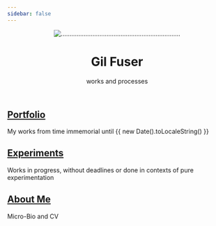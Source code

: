 ```yaml
---
sidebar: false
---
```

<main aria-labelledby="main-title" class="home">
  <header class="hero">
    <img src="/images/o_amor_dentro.gif" alt="....................................................................">
    <h1 id="main-title">
      Gil Fuser
    </h1>
    <p class="description">
        works and processes
    </p>
  </header>
  <div class="features">
    <div class="feature">
      <h2 class="action">
        <a href="/portfolio/campo/" class="nav-link action-button">
        Portfolio
        </a>
      </h2>
        <p>
        My works from time immemorial until {{ new Date().toLocaleString() }}
        </p>
      </div>
    <div class="feature">
      <h2 class="action">
        <a href="/experiments/deslugarejo/" class="nav-link action-button">
        Experiments
        </a>
      </h2>
      <p>
      Works in progress, without deadlines or done in contexts of pure experimentation
      </p>
    </div>
    <div class="feature">
      <h2 class="action">
        <a href="/about-me/" class="nav-link action-button">
        About Me
        </a>
      </h2>
      <p>Micro-Bio and CV</p>
    </div>
  </div>
  <div class="theme-default-content custom content__default">
  </div> <!---->
</main>
